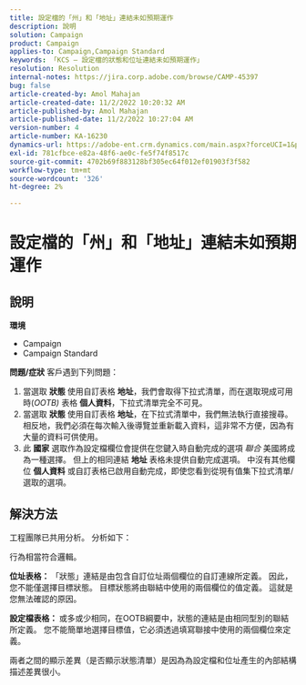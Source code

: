 ```yaml
---
title: 設定檔的「州」和「地址」連結未如預期運作
description: 說明
solution: Campaign
product: Campaign
applies-to: Campaign,Campaign Standard
keywords: 「KCS — 設定檔的狀態和位址連結未如預期運作」
resolution: Resolution
internal-notes: https://jira.corp.adobe.com/browse/CAMP-45397
bug: false
article-created-by: Amol Mahajan
article-created-date: 11/2/2022 10:20:32 AM
article-published-by: Amol Mahajan
article-published-date: 11/2/2022 10:27:04 AM
version-number: 4
article-number: KA-16230
dynamics-url: https://adobe-ent.crm.dynamics.com/main.aspx?forceUCI=1&pagetype=entityrecord&etn=knowledgearticle&id=941642f7-975a-ed11-9561-6045bd006a22
exl-id: 781cfbce-e82a-48f6-ae0c-fe5f74f8517c
source-git-commit: 4702b69f883128bf305ec64f012ef01903f3f582
workflow-type: tm+mt
source-wordcount: '326'
ht-degree: 2%

---
```


# 設定檔的「州」和「地址」連結未如預期運作

## 說明

<b>環境</b>
- Campaign
- Campaign Standard

<b>問題/症狀</b>
客戶遇到下列問題：

1. 當選取 <b>狀態</b> 使用自訂表格 <b>地址</b>，我們會取得下拉式清單，而在選取現成可用時(*OOTB)* 表格 <b>個人資料</b>，下拉式清單完全不可見。
2. 當選取 <b>狀態</b> 使用自訂表格 <b>地址</b>，在下拉式清單中，我們無法執行直接搜尋。 相反地，我們必須在每次輸入後導覽並重新載入資料，這非常不方便，因為有大量的資料可供使用。
3. 此 <b>國家</b> 選取作為設定檔欄位會提供在您鍵入時自動完成的選項 *聯合* 美國將成為一種選擇。 但上的相同連結 <b>地址</b> 表格未提供自動完成選項。 中沒有其他欄位 <b>個人資料</b> 或自訂表格已啟用自動完成，即使您看到從現有值集下拉式清單/選取的選項。



## 解決方法


工程團隊已共用分析。 分析如下：

行為相當符合邏輯。

<b>位址表格： </b>「狀態」連結是由包含自訂位址兩個欄位的自訂連線所定義。 因此，您不能僅選擇目標狀態。
目標狀態將由聯結中使用的兩個欄位的值定義。 這就是您無法確認的原因。

<b>設定檔表格： </b>或多或少相同，在OOTB綱要中，狀態的連結是由相同型別的聯結所定義。 您不能簡單地選擇目標值，它必須透過填寫聯接中使用的兩個欄位來定義。

兩者之間的顯示差異（是否顯示狀態清單）是因為為設定檔和位址產生的內部結構描述差異很小。
